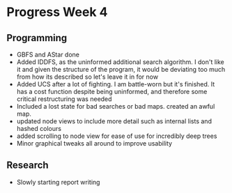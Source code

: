 # Progress Week 4

## Programming

* GBFS and AStar done
* Added IDDFS, as the uninformed additional search algorithm. I don't like it and given the structure of the program, it would be deviating too much from how its described so let's leave it in for now
* Added UCS after a lot of fighting. I am battle-worn but it's finished. It has a cost function despite being uninformed, and therefore some critical restructuring was needed
* Included a lost state for bad searches or bad maps. created an awful map.
* updated node views to include more detail such as internal lists and hashed colours
* added scrolling to node view for ease of use for incredibly deep trees
* Minor graphical tweaks all around to improve usability

## Research

* Slowly starting report writing 